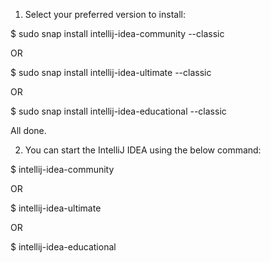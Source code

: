 1. Select your preferred version to install:

$ sudo snap install intellij-idea-community --classic

OR

$ sudo snap install intellij-idea-ultimate --classic

OR

$ sudo snap install intellij-idea-educational --classic

All done.

2. You can start the IntelliJ IDEA using the below command:

$ intellij-idea-community

OR

$ intellij-idea-ultimate

OR

$ intellij-idea-educational
